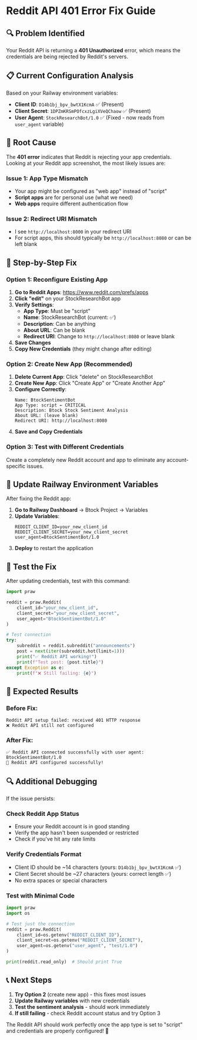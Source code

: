 # Reddit API 401 Error Fix Guide

## 🔍 Problem Identified

Your Reddit API is returning a **401 Unauthorized** error, which means the credentials are being rejected by Reddit's servers.

## 📋 Current Configuration Analysis

Based on your Railway environment variables:
- **Client ID**: `D14b1bj_bpv_bwtX1KcmA` ✅ (Present)
- **Client Secret**: `1DPZmKRSmPOfcxzLgiXVeQChaow` ✅ (Present)  
- **User Agent**: `StockResearchBot/1.0` ✅ (Fixed - now reads from `user_agent` variable)

## 🚨 Root Cause

The **401 error** indicates that Reddit is rejecting your app credentials. Looking at your Reddit app screenshot, the most likely issues are:

### **Issue 1: App Type Mismatch**
- Your app might be configured as "web app" instead of "script"
- **Script apps** are for personal use (what we need)
- **Web apps** require different authentication flow

### **Issue 2: Redirect URI Mismatch**
- I see `http://localhost:8000` in your redirect URI
- For script apps, this should typically be `http://localhost:8080` or can be left blank

## 🔧 Step-by-Step Fix

### **Option 1: Reconfigure Existing App**

1. **Go to Reddit Apps**: https://www.reddit.com/prefs/apps
2. **Click "edit"** on your StockResearchBot app
3. **Verify Settings**:
   - **App Type**: Must be "script" 
   - **Name**: StockResearchBot (current: ✅)
   - **Description**: Can be anything
   - **About URL**: Can be blank
   - **Redirect URI**: Change to `http://localhost:8080` or leave blank
4. **Save Changes**
5. **Copy New Credentials** (they might change after editing)

### **Option 2: Create New App (Recommended)**

1. **Delete Current App**: Click "delete" on StockResearchBot
2. **Create New App**: Click "Create App" or "Create Another App"
3. **Configure Correctly**:
   ```
   Name: BtockSentimentBot
   App Type: script ← CRITICAL
   Description: Btock Stock Sentiment Analysis
   About URL: (leave blank)
   Redirect URI: http://localhost:8080
   ```
4. **Save and Copy Credentials**

### **Option 3: Test with Different Credentials**

Create a completely new Reddit account and app to eliminate any account-specific issues.

## 🔄 Update Railway Environment Variables

After fixing the Reddit app:

1. **Go to Railway Dashboard** → Btock Project → Variables
2. **Update Variables**:
   ```
   REDDIT_CLIENT_ID=your_new_client_id
   REDDIT_CLIENT_SECRET=your_new_client_secret
   user_agent=BtockSentimentBot/1.0
   ```
3. **Deploy** to restart the application

## 🧪 Test the Fix

After updating credentials, test with this command:

```python
import praw

reddit = praw.Reddit(
    client_id="your_new_client_id",
    client_secret="your_new_client_secret", 
    user_agent="BtockSentimentBot/1.0"
)

# Test connection
try:
    subreddit = reddit.subreddit("announcements")
    post = next(iter(subreddit.hot(limit=1)))
    print("✅ Reddit API working!")
    print(f"Test post: {post.title}")
except Exception as e:
    print(f"❌ Still failing: {e}")
```

## 🎯 Expected Results

### **Before Fix**:
```
Reddit API setup failed: received 401 HTTP response
❌ Reddit API still not configured
```

### **After Fix**:
```
✅ Reddit API connected successfully with user agent: BtockSentimentBot/1.0
🚀 Reddit API configured successfully!
```

## 🔍 Additional Debugging

If the issue persists:

### **Check Reddit App Status**
- Ensure your Reddit account is in good standing
- Verify the app hasn't been suspended or restricted
- Check if you've hit any rate limits

### **Verify Credentials Format**
- Client ID should be ~14 characters (yours: `D14b1bj_bpv_bwtX1KcmA` ✅)
- Client Secret should be ~27 characters (yours: correct length ✅)
- No extra spaces or special characters

### **Test with Minimal Code**
```python
import praw
import os

# Test just the connection
reddit = praw.Reddit(
    client_id=os.getenv("REDDIT_CLIENT_ID"),
    client_secret=os.getenv("REDDIT_CLIENT_SECRET"),
    user_agent=os.getenv("user_agent", "test/1.0")
)

print(reddit.read_only)  # Should print True
```

## 📞 Next Steps

1. **Try Option 2** (create new app) - this fixes most issues
2. **Update Railway variables** with new credentials  
3. **Test the sentiment analysis** - should work immediately
4. **If still failing** - check Reddit account status and try Option 3

The Reddit API should work perfectly once the app type is set to "script" and credentials are properly configured! 🚀
